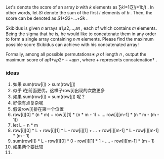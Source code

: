 Let's denote the score of an array 𝑏
 with 𝑘
 elements as ∑𝑘𝑖=1(∑𝑖𝑗=1𝑏𝑗)
. In other words, let 𝑆𝑖
 denote the sum of the first 𝑖
 elements of 𝑏
. Then, the score can be denoted as 𝑆1+𝑆2+…+𝑆𝑘
.

Skibidus is given 𝑛
 arrays 𝑎1,𝑎2,…,𝑎𝑛
, each of which contains 𝑚
 elements. Being the sigma that he is, he would like to concatenate them in any order to form a single array containing 𝑛⋅𝑚
 elements. Please find the maximum possible score Skibidus can achieve with his concatenated array!

Formally, among all possible permutations∗
 𝑝
 of length 𝑛
, output the maximum score of 𝑎𝑝1+𝑎𝑝2+⋯+𝑎𝑝𝑛
, where +
 represents concatenation†
.


### ideas
1. 如果 sum(row[i]) > sum(row[j])
2. 似乎 i在前面更优。这样子row[i]出现的次数更多
3. 如果 sum(row[i]) = sum(row[j]) 呢？
4. 好像有点复杂呢
5. 假设row[i]排在第一个位置
6. row[i][0] * (n * m) + row[i][1] * (n * m - 1) + ... row[i][m-1] * (n * m - (m - 1))
7. let L = n * m 
8. row[i][0] * L + row[i][1] * L - row[i][1] + ... + row[i][m-1] * L - row[i][m-1] * (m - 1)
9. sum(row[i]) * L - row[i][0] * 0 - row[i][1] * 1 - .... - row[i][m-1] * (m - 1)
10. 如果两个要比较
11.  
